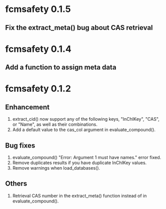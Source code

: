 # fcmsafety 0.1.5
## Fix the extract_meta() bug about CAS retrieval

# fcmsafety 0.1.4
## Add a function to assign meta data


# fcmsafety 0.1.2

## Enhancement

1. extract_cid() now support any of the following keys, "InChIKey", "CAS", 
or "Name", as well as their combinations. 
2. Add a default value to the cas_col argument in evaluate_compound().


## Bug fixes

1. evaluate_compound() "Error: Argument 1 must have names." error fixed.
2. Remove duplicates results if you have duplicate InChIKey values.
3. Remove warnings when load_databases().

## Others

1. Retrieval CAS number in the extract_meta() function instead of in evaluate_compound().

